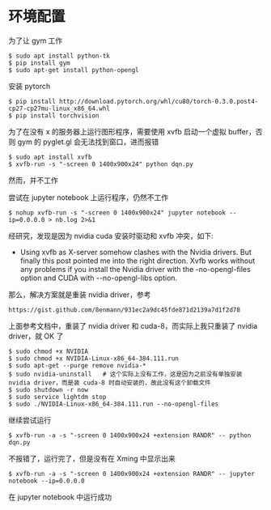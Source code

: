 环境配置
==========

为了让 gym 工作
```
$ sudo apt install python-tk
$ pip install gym
$ sudo apt-get install python-opengl
```

安装 pytorch
```
$ pip install http://download.pytorch.org/whl/cu80/torch-0.3.0.post4-cp27-cp27mu-linux_x86_64.whl
$ pip install torchvision
```

为了在没有 x 的服务器上运行图形程序，需要使用 xvfb 启动一个虚拟 buffer，否则 gym 的 pyglet.gl 会无法找到窗口，进而报错
```
$ sudo apt install xvfb
$ xvfb-run -s "-screen 0 1400x900x24" python dqn.py
```
然而，并不工作

尝试在 jupyter notebook 上运行程序，仍然不工作
```
$ nohup xvfb-run -s "-screen 0 1400x900x24" jupyter notebook --ip=0.0.0.0 > nb.log 2>&1
```

经研究，发现是因为 nvidia cuda 安装时驱动和 xvfb 冲突，如下:

- Using xvfb as X-server somehow clashes with the Nvidia drivers. But finally this post pointed me into the right direction. Xvfb works without any problems if you install the Nvidia driver with the -no-opengl-files option and CUDA with --no-opengl-libs option. 

那么，解决方案就是重装 nvidia driver，参考
```
https://gist.github.com/8enmann/931ec2a9dc45fde871d2139a7d1f2d78
```

上面参考文档中，重装了 nvidia driver 和 cuda-8，而实际上我只重装了 nvidia driver，就 OK 了
```
$ sudo chmod +x NVIDIA
$ sudo chmod +x NVIDIA-Linux-x86_64-384.111.run
$ sudo apt-get --purge remove nvidia-*
$ sudo nvidia-uninstall   # 这个实际上没有工作，这是因为之前没有单独安装 nvidia driver，而是装 cuda-8 时自动安装的，故此没有这个卸载文件
$ sudo shutdown -r now
$ sudo service lightdm stop
$ sudo ./NVIDIA-Linux-x86_64-384.111.run --no-opengl-files
```

继续尝试运行
```
$ xvfb-run -a -s "-screen 0 1400x900x24 +extension RANDR" -- python dqn.py 
```
不报错了，运行完了，但是没有在 Xming 中显示出来

```
$ xvfb-run -a -s "-screen 0 1400x900x24 +extension RANDR" -- jupyter notebook --ip=0.0.0.0
```
在 jupyter notebook 中运行成功
